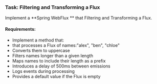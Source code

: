 ### Task:  Filtering and Transforming a Flux

Implement a **Spring WebFlux ** that  Filtering and Transforming a Flux.

#### Requirements:
- Implement a method that:
- that processes a Flux of names:"alex", "ben", "chloe"
- Converts them to uppercase
- Filters names longer than a given length
- Maps names to include their length as a prefix
- Introduces a delay of 500ms between emissions
- Logs events during processing
- Provides a default value if the Flux is empty
